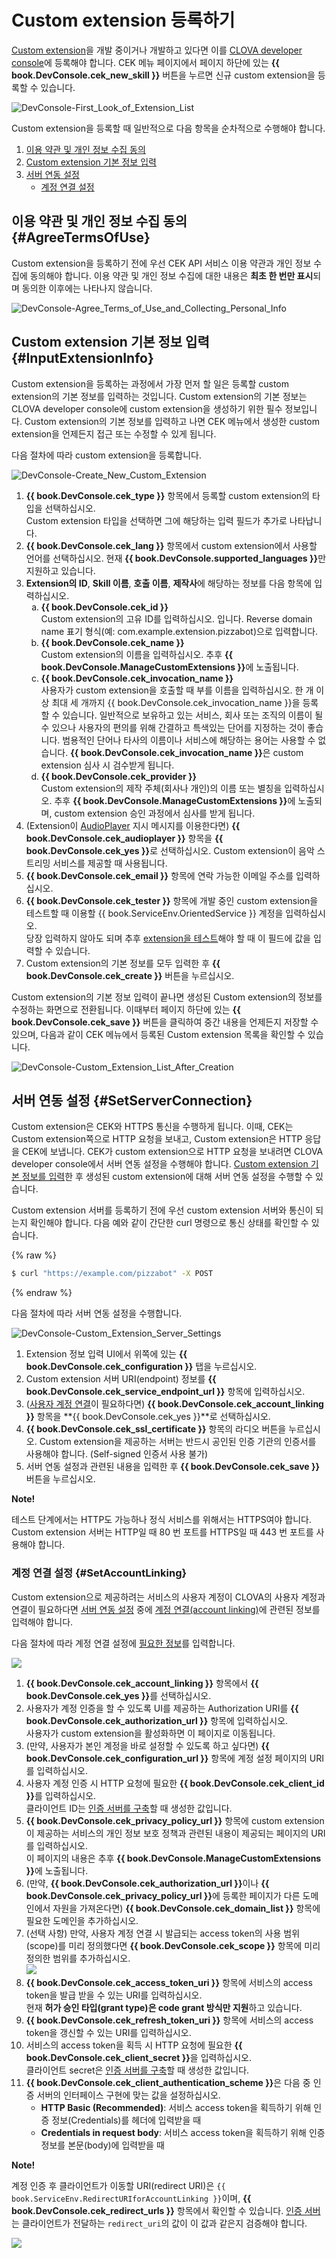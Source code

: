<!-- Note! This content includes shared parts. Therefore, when you update this, you should beware of synchronization. -->

# Custom extension 등록하기
[Custom extension](/Develop/Guides/Build_Custom_Extension.md)을 개발 중이거나 개발하고 있다면 이를 [CLOVA developer console](/DevConsole/ClovaDevConsole_Overview.md)에 등록해야 합니다. CEK 메뉴 페이지에서 페이지 하단에 있는 **{{ book.DevConsole.cek_new_skill }}** 버튼을 누르면 신규 custom extension을 등록할 수 있습니다.

![DevConsole-First_Look_of_Extension_List](/DevConsole/Assets/Images/DevConsole-First_Look_of_Extension_List.png)

Custom extension을 등록할 때 일반적으로 다음 항목을 순차적으로 수행해야 합니다.

<ol>
  <li><a href="#AgreeTermsOfUse">이용 약관 및 개인 정보 수집 동의</a></li>
  <li><a href="#InputExtensionInfo">Custom extension 기본 정보 입력</a></li>
  <li><a href="#SetServerConnection">서버 연동 설정</a>
    <ul>
      <li><a href="#SetAccountLinking">계정 연결 설정</a></li>
    </ul>
  </li>
</ol>

<!-- Start of the shared content: AgreeTermsOfUse -->

## 이용 약관 및 개인 정보 수집 동의 {#AgreeTermsOfUse}

Custom extension을 등록하기 전에 우선 CEK API 서비스 이용 약관과 개인 정보 수집에 동의해야 합니다. 이용 약관 및 개인 정보 수집에 대한 내용은 **최초 한 번만 표시**되며 동의한 이후에는 나타나지 않습니다.

![DevConsole-Agree_Terms_of_Use_and_Collecting_Personal_Info](/DevConsole/Assets/Images/DevConsole-Agree_Terms_of_Use_and_Collecting_Personal_Info.png)

<!-- End of the shared content -->

## Custom extension 기본 정보 입력 {#InputExtensionInfo}

Custom extension을 등록하는 과정에서 가장 먼저 할 일은 등록할 custom extension의 기본 정보를 입력하는 것입니다. Custom extension의 기본 정보는 CLOVA developer console에 custom extension을 생성하기 위한 필수 정보입니다. Custom extension의 기본 정보를 입력하고 나면 CEK 메뉴에서 생성한 custom extension을 언제든지 접근 또는 수정할 수 있게 됩니다.

다음 절차에 따라 custom extension을 등록합니다.

![DevConsole-Create_New_Custom_Extension](/DevConsole/Assets/Images/DevConsole-Create_New_Custom_Extension.png)

<style>
ol>li>ol {
    list-style-type: lower-alpha;
}
</style>

<ol>
  <li><strong>{{ book.DevConsole.cek_type }}</strong> 항목에서 등록할 custom extension의 타입을 선택하십시오.<br />Custom extension 타입을 선택하면 그에 해당하는 입력 필드가 추가로 나타납니다.</li>
  <li><strong>{{ book.DevConsole.cek_lang }}</strong> 항목에서 custom extension에서 사용할 언어를 선택하십시오. 현재 <strong>{{ book.DevConsole.supported_languages }}</strong>만 지원하고 있습니다.</li>
  <li><strong>Extension의 ID</strong>, <strong>Skill 이름</strong>, <strong>호출 이름</strong>, <strong>제작사</strong>에 해당하는 정보를 다음 항목에 입력하십시오.
    <ol>
      <li><strong>{{ book.DevConsole.cek_id }}</strong><br />
          Custom extension의 고유 ID를 입력하십시오. 입니다. Reverse domain name 표기 형식(예: com.example.extension.pizzabot)으로 입력합니다.</li>
      <li><strong>{{ book.DevConsole.cek_name }}</strong><br />
          Custom extension의 이름을 입력하십시오. 추후 <strong>{{ book.DevConsole.ManageCustomExtensions }}</strong>에 노출됩니다.</li>
      <li><strong>{{ book.DevConsole.cek_invocation_name }}</strong><br />
          사용자가 custom extension을 호출할 때 부를 이름을 입력하십시오. 한 개 이상 최대 세 개까지 {{ book.DevConsole.cek_invocation_name }}을 등록할 수 있습니다. 일반적으로 보유하고 있는 서비스, 회사 또는 조직의 이름이 될 수 있으나 사용자의 편의를 위해 간결하고 특색있는 단어를 지정하는 것이 좋습니다. 범용적인 단어나 타사의 이름이나 서비스에 해당하는 용어는 사용할 수 없습니다. <strong>{{ book.DevConsole.cek_invocation_name }}</strong>은 custom extension 심사 시 검수받게 됩니다.</li>
      <li><strong>{{ book.DevConsole.cek_provider }}</strong><br />
          Custom extension의 제작 주체(회사나 개인)의 이름 또는 별칭을 입력하십시오. 추후 <strong>{{ book.DevConsole.ManageCustomExtensions }}</strong>에 노출되며, custom extension 승인 과정에서 심사를 받게 됩니다.</li>
    </ol>
  </li>
  <li>(Extension이 <a href="{{ book.DocMeta.CLOVAClientDeveloperGuideBaseURI }}/Develop/References/MessageInterfaces/AudioPlayer.{{ book.DocMeta.FileExtensionForExternalLink }}">AudioPlayer</a> 지시 메시지를 이용한다면) <strong>{{ book.DevConsole.cek_audioplayer }}</strong> 항목을 <strong>{{ book.DevConsole.cek_yes }}</strong>로 선택하십시오. Custom extension이 음악 스트리밍 서비스를 제공할 때 사용됩니다.</li>
  <li><strong>{{ book.DevConsole.cek_email }}</strong> 항목에 연락 가능한 이메일 주소를 입력하십시오.</li>
  <li><strong>{{ book.DevConsole.cek_tester }}</strong> 항목에 개발 중인 custom extension을 테스트할 때 이용할 {{ book.ServiceEnv.OrientedService }} 계정을 입력하십시오.<br />당장 입력하지 않아도 되며 추후 <a href="/DevConsole/Guides/Test_Custom_Extension.md">extension을 테스트</a>해야 할 때 이 필드에 값을 입력할 수 있습니다.</li>
  <li>Custom extension의 기본 정보를 모두 입력한 후 <strong>{{ book.DevConsole.cek_create }}</strong> 버튼을 누르십시오.</li>
</ol>

Custom extension의 기본 정보 입력이 끝나면 생성된 Custom extension의 정보를 수정하는 화면으로 전환됩니다. 이때부터 페이지 하단에 있는 **{{ book.DevConsole.cek_save }}** 버튼을 클릭하여 중간 내용을 언제든지 저장할 수 있으며, 다음과 같이 CEK 메뉴에서 등록된 Custom extension 목록을 확인할 수 있습니다.

![DevConsole-Custom_Extension_List_After_Creation](/DevConsole/Assets/Images/DevConsole-Custom_Extension_List_After_Creation.png)

## 서버 연동 설정 {#SetServerConnection}

Custom extension은 CEK와 HTTPS 통신을 수행하게 됩니다. 이때, CEK는 Custom extension쪽으로 HTTP 요청을 보내고, Custom extension은 HTTP 응답을 CEK에 보냅니다. CEK가 custom extension으로 HTTP 요청을 보내려면 CLOVA developer console에서 서버 연동 설정을 수행해야 합니다. [Custom extension 기본 정보를 입력](#InputExtensionInfo)한 후 생성된 custom extension에 대해 서버 연동 설정을 수행할 수 있습니다.

Custom extension 서버를 등록하기 전에 우선 custom extension 서버와 통신이 되는지 확인해야 합니다. 다음 예와 같이 간단한 curl 명령으로 통신 상태를 확인할 수 있습니다.

{% raw %}
```bash
$ curl "https://example.com/pizzabot" -X POST
```
{% endraw %}

다음 절차에 따라 서버 연동 설정을 수행합니다.

![DevConsole-Custom_Extension_Server_Settings](/DevConsole/Assets/Images/DevConsole-Custom_Extension_Server_Settings.png)

1. Extension 정보 입력 UI에서 위쪽에 있는 **{{ book.DevConsole.cek_configuration }}** 탭을 누르십시오.
2. Custom extension 서버 URI(endpoint) 정보를 **{{ book.DevConsole.cek_service_endpoint_url }}** 항목에 입력하십시오.
3. ([사용자 계정 연결](#SetAccountLinking)이 필요하다면) **{{ book.DevConsole.cek_account_linking }}** 항목을 **{{ book.DevConsole.cek_yes }}**로 선택하십시오.
4. **{{ book.DevConsole.cek_ssl_certificate }}** 항목의 라디오 버튼을 누르십시오. Custom extension을 제공하는 서버는 반드시 공인된 인증 기관의 인증서를 사용해야 합니다. (Self-signed 인증서 사용 불가)
5. 서버 연동 설정과 관련된 내용을 입력한 후 **{{ book.DevConsole.cek_save }}** 버튼을 누르십시오.

<div class="note">
  <p><strong>Note!</strong></p>
  <p>테스트 단계에서는 HTTP도 가능하나 정식 서비스를 위해서는 HTTPS여야 합니다. Custom extension 서버는 HTTP일 때 80 번 포트를 HTTPS일 때 443 번 포트를 사용해야 합니다.</p>
</div>

### 계정 연결 설정 {#SetAccountLinking}

Custom extension으로 제공하려는 서비스의 사용자 계정이 CLOVA의 사용자 계정과 연결이 필요하다면 [서버 연동 설정](#SetServerConnection) 중에 [계정 연결(account linking)](/Develop/Guides/Link_User_Account.md)에 관련된 정보를 입력해야 합니다.

다음 절차에 따라 계정 연결 설정에 [필요한 정보](/Develop/Guides/Link_User_Account.md#RegisterAccountLinkingInfo)를 입력합니다.

<img src="/DevConsole/Assets/Images/DevConsole-Custom_Extension_Accoun_Linking_Settings_1.png" />

<ol>
  <li><strong>{{ book.DevConsole.cek_account_linking }}</strong> 항목에서 <strong>{{ book.DevConsole.cek_yes }}</strong>를 선택하십시오.</li>
  <li>사용자가 계정 인증을 할 수 있도록 UI를 제공하는 Authorization URI를 <strong>{{ book.DevConsole.cek_authorization_url }}</strong> 항목에 입력하십시오.<br />
      사용자가 custom extension을 활성화하면 이 페이지로 이동됩니다.</li>
  <li>(만약, 사용자가 본인 계정을 바로 설정할 수 있도록 하고 싶다면) <strong>{{ book.DevConsole.cek_configuration_url }}</strong> 항목에 계정 설정 페이지의 URI를 입력하십시오.</li>
  <li>사용자 계정 인증 시 HTTP 요청에 필요한 <strong>{{ book.DevConsole.cek_client_id }}</strong>를 입력하십시오.<br />
      클라이언트 ID는 <a href="/Develop/Guides/Link_User_Account.md#BuildAuthServer">인증 서버를 구축</a>할 때 생성한 값입니다.</li>
  <li><strong>{{ book.DevConsole.cek_privacy_policy_url }}</strong> 항목에 custom extension이 제공하는 서비스의 개인 정보 보호 정책과 관련된 내용이 제공되는 페이지의 URI를 입력하십시오.<br />
      이 페이지의 내용은 추후 <strong>{{ book.DevConsole.ManageCustomExtensions }}</strong>에 노출됩니다.</li>
  <li>(만약, <strong>{{ book.DevConsole.cek_authorization_url }}</strong>이나 <strong>{{ book.DevConsole.cek_privacy_policy_url }}</strong>에 등록한 페이지가 다른 도메인에서 자원을 가져온다면) <strong>{{ book.DevConsole.cek_domain_list }}</strong> 항목에 필요한 도메인을 추가하십시오.</li>
  <li>(선택 사항) 만약, 사용자 계정 연결 시 발급되는 access token의 사용 범위(scope)를 미리 정의했다면 <strong>{{ book.DevConsole.cek_scope }}</strong> 항목에 미리 정의한 범위를 추가하십시오.<br />
    <img src="/DevConsole/Assets/Images/DevConsole-Custom_Extension_Accoun_Linking_Settings_2.png" />
  </li>
  <li><strong>{{ book.DevConsole.cek_access_token_uri }}</strong> 항목에 서비스의 access token을 발급 받을 수 있는 URI를 입력하십시오.<br />
      현재 <strong>허가 승인 타입(grant type)은 code grant 방식만 지원</strong>하고 있습니다.</li>
  <li><strong>{{ book.DevConsole.cek_refresh_token_uri }}</strong> 항목에 서비스의 access token을 갱신할 수 있는 URI를 입력하십시오.</li>
  <li>서비스의 access token을 획득 시 HTTP 요청에 필요한 <strong>{{ book.DevConsole.cek_client_secret }}</strong>을 입력하십시오.<br />
      클라이언트 secret은 <a href="/Develop/Guides/Link_User_Account.md#BuildAuthServer">인증 서버를 구축</a>할 때 생성한 값입니다.</li>
  <li><strong>{{ book.DevConsole.cek_client_authentication_scheme }}</strong>은 다음 중 인증 서버의 인터페이스 구현에 맞는 값을 설정하십시오.
    <ul>
      <li><strong>HTTP Basic (Recommended)</strong>: 서비스 access token을 획득하기 위해 인증 정보(Credentials)를 헤더에 입력받을 때</li>
      <li><strong>Credentials in request body</strong>: 서비스 access token을 획득하기 위해 인증 정보를 본문(body)에 입력받을 때</li>
    </ul>
  </li>
</ol>

<div id="RedirectURI" class="note">
  <p><strong>Note!</strong></p>
  <p>계정 인증 후 클라이언트가 이동할 URI(redirect URI)은 <code>{{ book.ServiceEnv.RedirectURIforAccountLinking }}</code>이며, <strong>{{ book.DevConsole.cek_redirect_urls }}</strong> 항목에서 확인할 수 있습니다.</strong> <a href="/Develop/Guides/Link_User_Account.md#BuildAuthServer">인증 서버</a>는 클라이언트가 전달하는 <code>redirect_uri</code>의 값이 이 값과 같은지 검증해야 합니다.</p>
  <img src="/DevConsole/Assets/Images/DevConsole-Redirect_URI_for_Extension_Accoun_Linking.png" />
</div>
